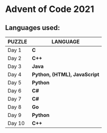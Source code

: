 # Advent of Code 2021
## Languages used:
|   PUZZLE   |LANGUAGE                      |
|------------|------------------------------|
|Day 1       |**C**                         |
|Day 2       |**C++**                       |
|Day 3       |**Java**                      |
|Day 4       |**Python, (HTML), JavaScript**|
|Day 5       |**Python**                    |
|Day 6       |**C#**                        |
|Day 7       |**C#**                        |
|Day 8       |**Go**                        |
|Day 9       |**Python**                    |
|Day 10      |**C++**                       |
